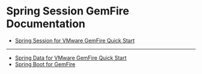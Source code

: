 # Spring Session GemFire Documentation
<!-- 
 Copyright (c) VMware, Inc. 2022. All rights reserved.
 Licensed to the Apache Software Foundation (ASF) under one or more contributor license
 agreements. See the NOTICE file distributed with this work for additional information regarding
 copyright ownership. The ASF licenses this file to You under the Apache License, Version 2.0 (the
 "License"); you may not use this file except in compliance with the License. You may obtain a
 copy of the License at
 
 http://www.apache.org/licenses/LICENSE-2.0
 
 Unless required by applicable law or agreed to in writing, software distributed under the License
 is distributed on an "AS IS" BASIS, WITHOUT WARRANTIES OR CONDITIONS OF ANY KIND, either express
 or implied. See the License for the specific language governing permissions and limitations under
 the License.
-->

* [Spring Session for VMware GemFire Quick Start](spring_session_landing_page.html)

---

* [Spring Data for VMware GemFire Quick Start](https://docs.vmware.com/en/Spring-Data-for-VMware-GemFire/index.html)
* [Spring Boot for GemFire](https://docs.vmware.com/en/Spring-Boot-for-VMware-GemFire/index.html)

